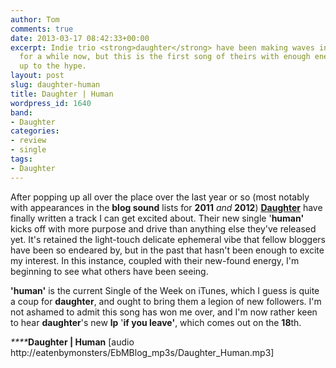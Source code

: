 ```yaml
---
author: Tom
comments: true
date: 2013-03-17 08:42:33+00:00
excerpt: Indie trio <strong>daughter</strong> have been making waves in the blogosphere
  for a while now, but this is the first song of theirs with enough energy to live
  up to the hype.
layout: post
slug: daughter-human
title: Daughter | Human
wordpress_id: 1640
band:
- Daughter
categories:
- review
- single
tags:
- Daughter
---
```


After popping up all over the place over the last year or so (most notably with appearances in the **blog sound** lists for **2011** _and_ **2012**) **[Daughter](https://soundcloud.com/ohdaughter)** have finally written a track I can get excited about. Their new single '**human'** kicks off with more purpose and drive than anything else they've released yet. It's retained the light-touch delicate ephemeral vibe that fellow bloggers have been so endeared by, but in the past that hasn't been enough to excite my interest. In this instance, coupled with their new-found energy, I'm beginning to see what others have been seeing.

**'human'** is the current Single of the Week on iTunes, which I guess is quite a coup for **daughter**, and ought to bring them a legion of new followers. I'm not ashamed to admit this song has won me over, and I'm now rather keen to hear **daughter**'s new **lp** '**if you leave'**, which comes out on the **18**th.

_****_**Daughter | Human** [audio http://eatenbymonsters/EbMBlog_mp3s/Daughter_Human.mp3]
